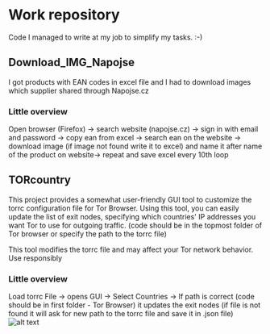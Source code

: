 # Work repository

Code I managed to write at my job to simplify my tasks. :-)

## Download_IMG_Napojse

I got products with EAN codes in excel file and I had to download images which supplier shared through Napojse.cz

### Little overview

Open browser (Firefox) -> search website (napojse.cz) -> sign in with email and password -> copy ean from excel -> search ean on the website -> download image (if image not found write it to excel) and name it after name of the product on website-> repeat and save excel every 10th loop

## TORcountry

This project provides a somewhat user-friendly GUI tool to customize the torrc configuration file for Tor Browser. Using this tool, you can easily update the list of exit nodes, specifying which countries' IP addresses you want Tor to use for outgoing traffic. (code should be in the topmost folder of Tor browser or specify the path to the torrc file)

This tool modifies the torrc file and may affect your Tor network behavior. Use responsibly

### Little overview

Load torrc File -> opens GUI -> Select Countries -> If path is correct (code should be in first folder - Tor Browser) it updates the exit nodes (if file is not found it will ask for new path to the torrc file and save it in .json file)
![alt text](https://imgur.com/a/QaIUbei)
